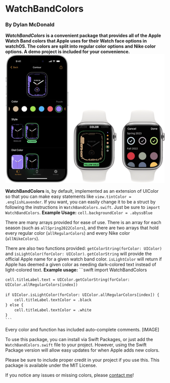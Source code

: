 # WatchBandColors
### By Dylan McDonald

***WatchBandColors* is a convenient package that provides all of the Apple Watch Band colors that Apple uses for their Watch face options in watchOS. The colors are split into regular color options and Nike color options. A **demo project** is included for your convenience.**
![An image showing the iOS and watchOS interfaces for selecting a watch face color](Images/iPhoneWatchAppScreenshot.webp)

**WatchBandColors** is, by default, implemented as an extension of UIColor so that you can make easy statements like `view.tintColor = .englishLavender`. If you want, you can easily change it to be a struct by following the instructions in `WatchBandColors.swift`. Just be sure to `import WatchBandColors`.
	**Example Usage:**
	`cell.backgroundColor = .abyssBlue`


There are many arrays provided for ease of use. There is an array for each season (such as `allSpring2022Colors`), and there are two arrays that hold every regular color (`allRegularColors`) and every Nike color (`allNikeColors`).


There are also two functions provided: `getColorString(forColor: UIColor)` and `isLightColor(forColor: UIColor)`. `getColorString` will provide the official Apple name for a given watch band color. `isLightColor` will return if Apple has deemed a given color as needing dark-colored text instead of light-colored text. 
	**Example usage:**
	```swift
	import WatchBandColors
	
	cell.titleLabel.text = UIColor.getColorString(forColor: UIColor.allRegularColors[index])
	
	if UIColor.isLightColor(forColor: UIColor.allRegularColors[index]) {
		cell.titleLabel.textColor = .black
	} else {
		cell.titleLabel.textColor = .white
	}
	```


Every color and function has included auto-complete comments.
[IMAGE]


To use this package, you can install via Swift Packages, or just add the `WatchBandColors.swift` file to your project. However, using the Swift Package version will allow easy updates for when Apple adds new colors.


Please be sure to include proper credit in your project if you use this. This package is available under the MIT License.


If you notice any issues or missing colors, please [contact me](mailto:dylan@dylanmcd.com)!

